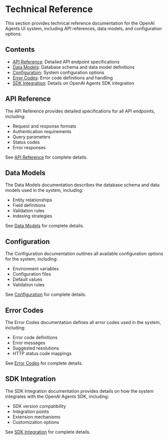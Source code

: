 # Technical Reference

This section provides technical reference documentation for the OpenAI Agents UI system, including API references, data models, and configuration options.

## Contents

- [API Reference](./api-reference.md): Detailed API endpoint specifications
- [Data Models](./data-models.md): Database schema and data model definitions
- [Configuration](./configuration.md): System configuration options
- [Error Codes](./error-codes.md): Error code definitions and handling
- [SDK Integration](./sdk-integration.md): Details on OpenAI Agents SDK integration

## API Reference

The API Reference provides detailed specifications for all API endpoints, including:

- Request and response formats
- Authentication requirements
- Query parameters
- Status codes
- Error responses

See [API Reference](./api-reference.md) for complete details.

## Data Models

The Data Models documentation describes the database schema and data models used in the system, including:

- Entity relationships
- Field definitions
- Validation rules
- Indexing strategies

See [Data Models](./data-models.md) for complete details.

## Configuration

The Configuration documentation outlines all available configuration options for the system, including:

- Environment variables
- Configuration files
- Default values
- Validation rules

See [Configuration](./configuration.md) for complete details.

## Error Codes

The Error Codes documentation defines all error codes used in the system, including:

- Error code definitions
- Error messages
- Suggested resolutions
- HTTP status code mappings

See [Error Codes](./error-codes.md) for complete details.

## SDK Integration

The SDK Integration documentation provides details on how the system integrates with the OpenAI Agents SDK, including:

- SDK version compatibility
- Integration points
- Extension mechanisms
- Customization options

See [SDK Integration](./sdk-integration.md) for complete details.
